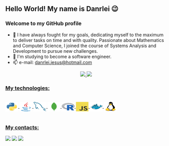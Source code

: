 ## Hello World! My name is Danrlei 😉
### Welcome to my GitHub profile

- 🔭 I have always fought for my goals, dedicating myself to the maximum to deliver tasks on time and with quality. Passionate about Mathematics and Computer Science, I joined the course of Systems Analysis and Development to pursue new challenges.
- 🌱 I'm studying to become a software engineer.
- 📫 e-mail: danrlei.jesus@hotmail.com

<div align="center">
  <a href="https://github.com/danoliver1792">
  <img height="180em" src="https://github-readme-stats.vercel.app/api?username=danoliver1792&show_icons=true&theme=dark&include_all_commits=true&count_private=true"/>
  <img height="180em" src="https://github-readme-stats.vercel.app/api/top-langs/?username=danoliver1792&layout=compact&langs_count=7&theme=dark"/>
</div>

### My technologies:
<div style="display: inline_block"><br>
  <img align="center" alt="dan-Python" height="30" width="40" src="https://raw.githubusercontent.com/devicons/devicon/master/icons/python/python-original.svg">
  <img align="center" alt="dan-Java" height="30" width="40" src="https://raw.githubusercontent.com/devicons/devicon/master/icons/java/java-original.svg">
  <img align="center" alt="dan-MySQL" height="30" width="40" src="https://raw.githubusercontent.com/devicons/devicon/master/icons/mysql/mysql-plain.svg">
  <img align="center" alt="dan-MongoDB" height="30" width="40" src="https://raw.githubusercontent.com/devicons/devicon/master/icons/mongodb/mongodb-plain.svg">
  <img align="center" alt="dan-R" height="30" width="40" src="https://raw.githubusercontent.com/devicons/devicon/master/icons/r/r-original.svg">
  <img align="center" alt="dan-JS" height="30" width="40" src="https://raw.githubusercontent.com/devicons/devicon/master/icons/javascript/javascript-original.svg">
  <img align="center" alt="dan-Docker" height="30" width="40" src="https://raw.githubusercontent.com/devicons/devicon/master/icons/docker/docker-original.svg">
  <img align="center" alt="dan-Linux" height="30" width="40" src="https://raw.githubusercontent.com/devicons/devicon/master/icons/linux/linux-original.svg">
</div> </br>

### My contacts:
<div>
  <a href = "mailto:danrleioliveira1792@gmail.com"><img src="https://img.shields.io/badge/-Gmail-%23333?style=for-the-badge&logo=gmail&logoColor=white" target="_blank"></a>
  <a href="https://www.linkedin.com/in/dan-jesus/" target="_blank"><img src="https://img.shields.io/badge/-LinkedIn-%230077B5?style=for-the-badge&logo=linkedin&logoColor=white" target="_blank"></a>   
  <a href="https://wa.me/5541992220452" target="_blank"><img src="https://img.shields.io/badge/WhatsApp-25D366?style=for-the-badge&logo=whatsapp&logoColor=white" target="_blank"></a>
</div>

